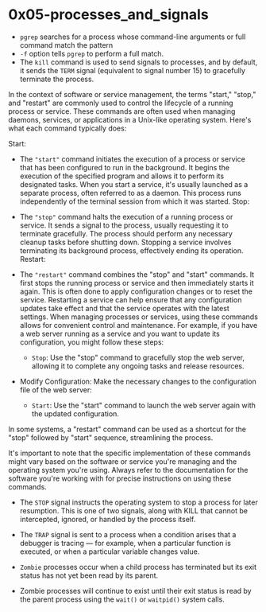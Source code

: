 # 0x05-processes_and_signals
- `pgrep` searches for a process whose command-line arguments or full command match the pattern
- `-f` option tells `pgrep` to perform a full match.
- The `kill` command is used to send signals to processes, and by default, it sends the `TERM` signal (equivalent to signal number 15) to gracefully terminate the process.

In the context of software or service management, the terms "start," "stop," and "restart" are commonly used to control the lifecycle of a running process or service. These commands are often used when managing daemons, services, or applications in a Unix-like operating system. Here's what each command typically does:

Start:

- The `"start"` command initiates the execution of a process or service that has been configured to run in the background. It begins the execution of the specified program and allows it to perform its designated tasks.
When you start a service, it's usually launched as a separate process, often referred to as a daemon. This process runs independently of the terminal session from which it was started.
Stop:

- The `"stop"` command halts the execution of a running process or service. It sends a signal to the process, usually requesting it to terminate gracefully. The process should perform any necessary cleanup tasks before shutting down.
Stopping a service involves terminating its background process, effectively ending its operation.
Restart:

- The `"restart"` command combines the "stop" and "start" commands. It first stops the running process or service and then immediately starts it again. This is often done to apply configuration changes or to reset the service.
Restarting a service can help ensure that any configuration updates take effect and that the service operates with the latest settings.
When managing processes or services, using these commands allows for convenient control and maintenance. For example, if you have a web server running as a service and you want to update its configuration, you might follow these steps:

	- `Stop`: Use the "stop" command to gracefully stop the web server, allowing it to complete any ongoing tasks and release resources.

- Modify Configuration: Make the necessary changes to the configuration file of the web server:

	- `Start`: Use the "start" command to launch the web server again with the updated configuration.

In some systems, a "restart" command can be used as a shortcut for the "stop" followed by "start" sequence, streamlining the process.

It's important to note that the specific implementation of these commands might vary based on the software or service you're managing and the operating system you're using. Always refer to the documentation for the software you're working with for precise instructions on using these commands.

- The `STOP` signal instructs the operating system to stop a process for later resumption. This is one of two signals, along with KILL that cannot be intercepted, ignored, or handled by the process itself.

- The `TRAP` signal is sent to a process when a condition arises that a debugger is tracing — for example, when a particular function is executed, or when a particular variable changes value.

- `Zombie` processes occur when a child process has terminated but its exit status has not yet been read by its parent.

- Zombie processes will continue to exist until their exit status is read by the parent process using the `wait()` or `waitpid()` system calls.
